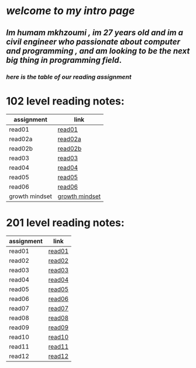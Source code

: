 # _**welcome to my intro page**_
## _**Im humam mkhzoumi , im 27 years old and im a civil engineer who passionate about computer and programming , and am looking to be the next big thing in programming field**_.



### _**here is the table of our reading assignment**_




# 102 level reading notes:  


| assignment            | link                                |
| -----------           | -----------                         |
| read01                | [read01](read01.md)                 |
| read02a               | [read02a](read02a.md)               |
| read02b               | [read02b](read02b.md)               |
| read03                | [read03](read03.md)                 |
| read04                | [read04](read04.md)                 |
| read05                | [read05](read05.md)                 |
| read06                | [read06](read06.md)                 |
| growth mindset        | [growth mindset](growth-mindset.md) |




# 201 level reading notes:


| assignment            | link                                   |
| -----------           | -----------                            |
| read01                | [read01](201/read01.md)                |
| read02                | [read02](201/read02.md)                |
| read03                | [read03](201/read03.md)                |
| read04                | [read04](201/read04.md)                |
| read05                | [read05](201/read05.md)                |
| read06                | [read06](201/read06.md)                |
| read07                | [read07](201/read07.md)                |
| read08                | [read08](201/read08.md)                |
| read09                | [read09](201/read09.md)                |
| read10                | [read10](201/read10.md)                |
| read11                | [read11](201/read11.md)                |
| read12                | [read12](201/read12.md)                |













